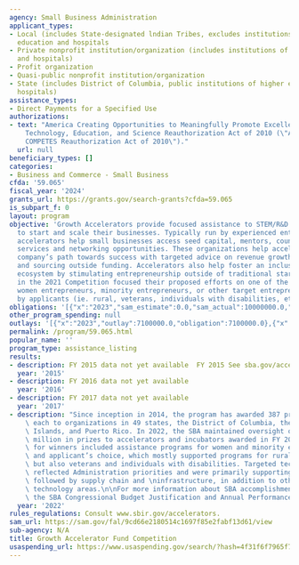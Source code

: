 ```yaml
---
agency: Small Business Administration
applicant_types:
- Local (includes State-designated lndian Tribes, excludes institutions of higher
  education and hospitals
- Private nonprofit institution/organization (includes institutions of higher education
  and hospitals)
- Profit organization
- Quasi-public nonprofit institution/organization
- State (includes District of Columbia, public institutions of higher education and
  hospitals)
assistance_types:
- Direct Payments for a Specified Use
authorizations:
- text: "America Creating Opportunities to Meaningfully Promote Excellence in\r\n\
    Technology, Education, and Science Reauthorization Act of 2010 (\"America\r\n\
    COMPETES Reauthorization Act of 2010\")."
  url: null
beneficiary_types: []
categories:
- Business and Commerce - Small Business
cfda: '59.065'
fiscal_year: '2024'
grants_url: https://grants.gov/search-grants?cfda=59.065
is_subpart_f: 0
layout: program
objective: 'Growth Accelerators provide focused assistance to STEM/R&D entrepreneurs
  to start and scale their businesses. Typically run by experienced entrepreneurs,
  accelerators help small businesses access seed capital, mentors, counseling, overhead
  services and networking opportunities. These organizations help accelerate a startup
  company’s path towards success with targeted advice on revenue growth, job growth
  and sourcing outside funding. Accelerators also help foster an inclusive entrepreneurial
  ecosystem by stimulating entrepreneurship outside of traditional startup hubs. Applicants
  in the 2021 Competition focused their proposed efforts on one of the following groups:
  women entrepreneurs, minority entrepreneurs, or other target entrepreneurs identified
  by applicants (ie. rural, veterans, individuals with disabilities, etc.).'
obligations: '[{"x":"2023","sam_estimate":0.0,"sam_actual":10000000.0,"usa_spending_actual":7100000.0},{"x":"2024","sam_estimate":0.0,"sam_actual":10000000.0,"usa_spending_actual":7300000.0},{"x":"2025","sam_estimate":0.0,"sam_actual":0.0,"usa_spending_actual":0.0}]'
other_program_spending: null
outlays: '[{"x":"2023","outlay":7100000.0,"obligation":7100000.0},{"x":"2024","outlay":7250000.0,"obligation":7300000.0},{"x":"2025","outlay":0.0,"obligation":0.0}]'
permalink: /program/59.065.html
popular_name: ''
program_type: assistance_listing
results:
- description: FY 2015 data not yet available  FY 2015 See sba.gov/accelerators.
  year: '2015'
- description: FY 2016 data not yet available
  year: '2016'
- description: FY 2017 data not yet available
  year: '2017'
- description: "Since inception in 2014, the program has awarded 387 prizes of $50,000\
    \ each to organizations in 49 states, the District of Columbia, the U.S. Virgin\
    \ Islands, and Puerto Rico. In 2022, the SBA maintained oversight of the $4.2\
    \ million in prizes to accelerators and incubators awarded in FY 2021. Focus areas\
    \ for winners included assistance programs for women and minority entrepreneurs\
    \ and applicant’s choice, which mostly supported programs for rural entrepreneurs,\
    \ but also veterans and individuals with disabilities. Targeted technology areas\
    \ reflected Administration priorities and were primarily supporting clean energy,\
    \ followed by supply chain and \ninfrastructure, in addition to other STEM-related\
    \ technology areas.\n\nFor more information about SBA accomplishments, access\
    \ the SBA Congressional Budget Justification and Annual Performance Report: https://www.sba.gov/document/report-congressional-budget-justification-annual-performance-report"
  year: '2022'
rules_regulations: Consult www.sbir.gov/accelerators.
sam_url: https://sam.gov/fal/9cd66e2180514c1697f85e2fabf13d61/view
sub-agency: N/A
title: Growth Accelerator Fund Competition
usaspending_url: https://www.usaspending.gov/search/?hash=4f31f6f7965f796419cabf0aa9c1cdd9
---
```

